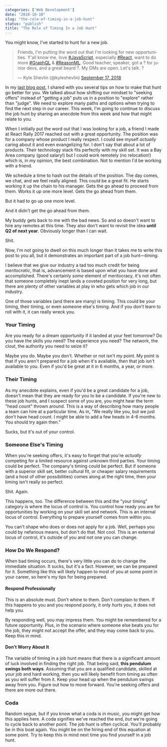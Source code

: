 ```yaml
---
categories: ['Web Development']
date: "2018-10-10"
slug: "the-role-of-timing-in-a-job-hunt"
status: "publish"
title: "The Role of Timing In a Job Hunt"
---
```


You might know, I've started to hunt for a new job.

<blockquote class="twitter-tweet" data-lang="en"><p lang="en" dir="ltr">Friends, I'm putting the word out that I'm looking for new opportunities. Y'all know me, love <a href="https://twitter.com/hashtag/JavaScript?src=hash&amp;ref_src=twsrc%5Etfw">#JavaScript</a>, especially <a href="https://twitter.com/hashtag/React?src=hash&amp;ref_src=twsrc%5Etfw">#React</a>, want to do more <a href="https://twitter.com/hashtag/GraphQL?src=hash&amp;ref_src=twsrc%5Etfw">#GraphQL</a> &amp; <a href="https://twitter.com/hashtag/ReasonML?src=hash&amp;ref_src=twsrc%5Etfw">#ReasonML</a>. Good teacher, speaker, got a ? for junior devs, and a great beard ?. My DMs are open. Let's talk. ?</p>— Kyle Shevlin (@kyleshevlin) <a href="https://twitter.com/kyleshevlin/status/1041735370478542851?ref_src=twsrc%5Etfw">September 17, 2018</a></blockquote>

<script async src="https://platform.twitter.com/widgets.js" charset="utf-8"></script>

In my [last blog post](https://kyleshevlin.com/how-to-be-more-successful-on-your-next-web-developer-job-hunt/), I shared with you several tips on how to make that hunt go better for you. We talked about how shifting our mindset to "seeking offers" instead of "getting a job" puts us in a position to "explore" rather than "judge". We need to explore many paths and options when trying to find the next step in our career. This week, I'm going to continue to discuss the job hunt by sharing an anecdote from this week and how that might relate to you.

When I initially put the word out that I was looking for a job, a friend I made at React Rally 2017 reached out with a great opportunity. The position was for a company whose product I really respect. I could see myself _actually_ caring about it and even evangelizing for. I don't say that about a lot of products. Their technology stack fits perfectly with my skill set. It was a Bay Area company (good salary!) but I could work remotely (no relocation!) which is, in my opinion, the best combination. Not to mention I'd be working with a friend.

We schedule a time to hash out the details of the position. The day comes, we chat, and we feel really aligned. This could be a great fit. He starts working it up the chain to his manager. Gets the go ahead to proceed from them. Works it up one more level. Gets the go ahead from them.

But it had to go up one more level.

And it didn't get the go ahead from them.

My buddy gets back to me with the bad news. So and so doesn't want to hire any remotes at this time. They also don't want to revisit the idea **until Q2 of next year**. Obviously longer than I can wait.

Shit.

Now, I'm not going to dwell on this much longer than it takes me to write this post to you all, but it demonstrates an important part of a job hunt—_timing_.

I believe that we give our industry a tad too much credit for being _meritocratic_, that is, advancement is based upon what you have done and accomplished. There's certainly _some_ element of meritocracy, it's not often that someone completely inept lands a coveted position for very long, but there are plenty of other variables at play in who gets which job in our industry.

One of those variables (and there are many) is timing. This could be your timing, their timing, or even someone else's timing. And if you don't learn to roll with it, it can really wreck you.

### Your Timing

Are you ready for a dream opportunity if it landed at your feet tomorrow? Do you have the skills you need? The experience you need? The network, the clout, the authority you need to seize it?

Maybe you do. Maybe you don't. Whether or not isn't my point. My point is that if you aren't prepared for a job when it's available, then that job isn't available to you. Even if you'd be great at it in 6 months, a year, or more.

### Their Timing

As my anecdote explains, even if you'd be a great candidate for a job, doesn't mean that they are ready for you to be a candidate. If you're new to these job hunts, and I suspect some of you are, you might hear the term "head count" thrown around. This is a way of describing how many people a team can hire at a particular time. As in, "We really like you, but we just don't have head count. I might be able to add a few heads in 4-6 months. You should try again then."

Sucks, but it's out of your control.

### Someone Else's Timing

When you're seeking offers, it's easy to forget that you're _actually_ competing for a limited resource against unknown third parties. Your timing could be perfect. The company's timing could be perfect. But if someone with a superior skill set, better cultural fit, or cheaper salary requirements (and a host of other possibilities) comes along at the right time, then your timing isn't really so perfect.

Shit. Again.

This happens, too. The difference between this and the "your timing" category is where the locus of control is. You control how ready you are for opportunities by working on your skill set and network. This is an internal locus of control. Everything to prepare yourself comes from within you.

You can't shape who does or does not apply for a job. Well, perhaps you could by nefarious means, but don't do that. Not cool. This is an external locus of control, it's outside of you and not one you can change.

### How Do We Respond?

When bad timing occurs, there's very little you can do to change the immediate situation. It sucks, but it's a fact. However, we can be prepared for it. Something like this will likely happen to most of you at some point in your career, so here's my tips for being prepared.

#### Respond Professionally

This is an absolute must. Don't whine to them. Don't complain to them. If this happens to you and you respond poorly, it only _hurts you_, it does not help you.

By responding well, you may impress them. You might be remembered for a future opportunity. Plus, in the scenario where someone else beats you for the job, they might not accept the offer, and they may come back to you. Keep this in mind.

#### Don't Worry About It

The variable of timing in a job hunt means that there is a significant amount of luck involved in finding the right job. That being said, **this pendulum swings both ways**. Assuming that you are a qualified candidate, skilled at your job and hard working, then you will likely benefit from timing as often as you will suffer from it. Keep your head up when the pendulum swings away from you. Figure out how to move forward. You're seeking offers and there are more out there.

### Coda

Random segue, but if you know what a coda is in music, you might get how this applies here. A coda signifies we've reached the end, _but_ we're going to cycle back to another point. The job hunt is often cyclical. You'll probably be in this boat again. You might be on the hiring end of this equation at some point. Try to keep this in mind next time you find yourself in a job hunt.

